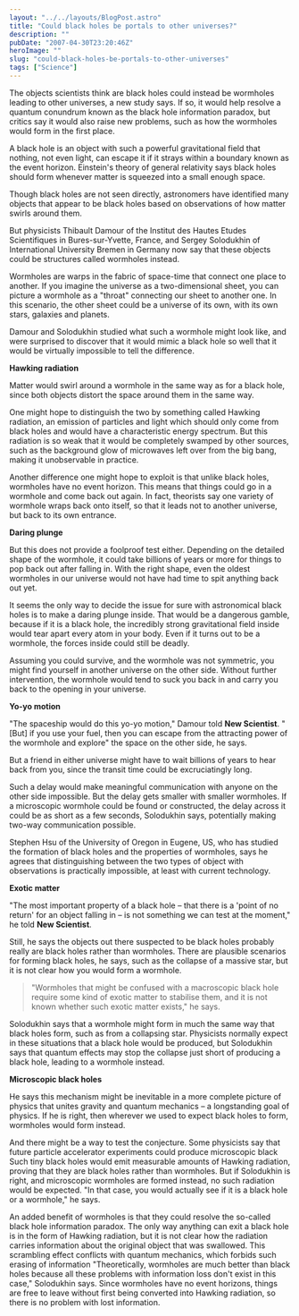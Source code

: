 ```yaml
---
layout: "../../layouts/BlogPost.astro"
title: "Could black holes be portals to other universes?"
description: ""
pubDate: "2007-04-30T23:20:46Z"
heroImage: ""
slug: "could-black-holes-be-portals-to-other-universes"
tags: ["Science"]
---
```


The objects scientists think are black holes could instead be wormholes leading to other universes, a new study says. If so, it would help resolve a quantum conundrum known as the black hole information paradox, but critics say it would also raise new problems, such as how the wormholes would form in the first place.

A black hole is an object with such a powerful gravitational field that nothing, not even light, can escape it if it strays within a boundary known as the event horizon. Einstein's theory of general relativity says black holes should form whenever matter is squeezed into a small enough space.

Though black holes are not seen directly, astronomers have identified many objects that appear to be black holes based on observations of how matter swirls around them.

But physicists Thibault Damour of the Institut des Hautes Etudes Scientifiques in Bures-sur-Yvette, France, and Sergey Solodukhin of International University Bremen in Germany now say that these objects could be structures called wormholes instead.

Wormholes are warps in the fabric of space-time that connect one place to another. If you imagine the universe as a two-dimensional sheet, you can picture a wormhole as a "throat" connecting our sheet to another one. In this scenario, the other sheet could be a universe of its own, with its own stars, galaxies and planets.

Damour and Solodukhin studied what such a wormhole might look like, and were surprised to discover that it would mimic a black hole so well that it would be virtually impossible to tell the difference.

<strong>Hawking radiation
</strong>

Matter would swirl around a wormhole in the same way as for a black hole, since both objects distort the space around them in the same way.

One might hope to distinguish the two by something called Hawking radiation, an emission of particles and light which should only come from black holes and would have a characteristic energy spectrum. But this radiation is so weak that it would be completely swamped by other sources, such as the background glow of microwaves left over from the big bang, making it unobservable in practice.

Another difference one might hope to exploit is that unlike black holes, wormholes have no event horizon. This means that things could go in a wormhole and come back out again. In fact, theorists say one variety of wormhole wraps back onto itself, so that it leads not to another universe, but back to its own entrance.

<strong>Daring plunge
</strong>

But this does not provide a foolproof test either. Depending on the detailed shape of the wormhole, it could take billions of years or more for things to pop back out after falling in. With the right shape, even the oldest wormholes in our universe would not have had time to spit anything back out yet.

It seems the only way to decide the issue for sure with astronomical black holes is to make a daring plunge inside. That would be a dangerous gamble, because if it is a black hole, the incredibly strong gravitational field inside would tear apart every atom in your body. Even if it turns out to be a wormhole, the forces inside could still be deadly.

Assuming you could survive, and the wormhole was not symmetric, you might find yourself in another universe on the other side. Without further intervention, the wormhole would tend to suck you back in and carry you back to the opening in your universe.

<strong>Yo-yo motion
</strong>

"The spaceship would do this yo-yo motion," Damour told <strong>New Scientist</strong>. "[But] if you use your fuel, then you can escape from the attracting power of the wormhole and explore" the space on the other side, he says.

But a friend in either universe might have to wait billions of years to hear back from you, since the transit time could be excruciatingly long.

Such a delay would make meaningful communication with anyone on the other side impossible. But the delay gets smaller with smaller wormholes. If a microscopic wormhole could be found or constructed, the delay across it could be as short as a few seconds, Solodukhin says, potentially making two-way communication possible.

Stephen Hsu of the University of Oregon in Eugene, US, who has studied the formation of black holes and the properties of wormholes, says he agrees that distinguishing between the two types of object with observations is practically impossible, at least with current technology.

<strong>Exotic matter
</strong>

"The most important property of a black hole – that there is a 'point of no return' for an object falling in – is not something we can test at the moment," he told <strong>New Scientist</strong>.

Still, he says the objects out there suspected to be black holes probably really are black holes rather than wormholes. There are plausible scenarios for forming black holes, he says, such as the collapse of a massive star, but it is not clear how you would form a wormhole.

>"Wormholes that might be confused with a macroscopic black hole require some kind of exotic matter to stabilise them, and it is not known whether such exotic matter exists," he says.

Solodukhin says that a wormhole might form in much the same way that black holes form, such as from a collapsing star. Physicists normally expect in these situations that a black hole would be produced, but Solodukhin says that quantum effects may stop the collapse just short of producing a black hole, leading to a wormhole instead.

<strong>Microscopic black holes
</strong>

He says this mechanism might be inevitable in a more complete picture of physics that unites gravity and quantum mechanics – a longstanding goal of physics. If he is right, then wherever we used to expect black holes to form, wormholes would form instead.

And there might be a way to test the conjecture. Some physicists say that future particle accelerator experiments could produce microscopic black Such tiny black holes would emit measurable amounts of Hawking radiation, proving that they are black holes rather than wormholes. But if Solodukhin is right, and microscopic wormholes are formed instead, no such radiation would be expected. "In that case, you would actually see if it is a black hole or a wormhole," he says.

An added benefit of wormholes is that they could resolve the so-called black hole information paradox. The only way anything can exit a black hole is in the form of Hawking radiation, but it is not clear how the radiation carries information about the original object that was swallowed. This scrambling effect conflicts with quantum mechanics, which forbids such erasing of information "Theoretically, wormholes are much better than black holes because all these problems with information loss don't exist in this case," Solodukhin says. Since wormholes have no event horizons, things are free to leave without first being converted into Hawking radiation, so there is no problem with lost information.
